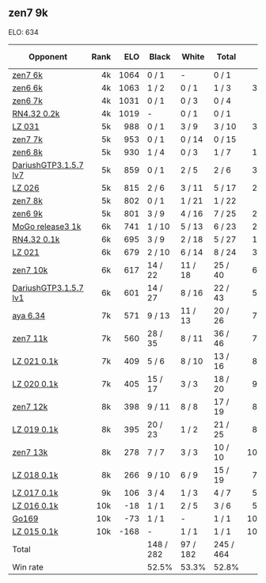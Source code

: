 ## zen7 9k ##

ELO: 634

Opponent | Rank | ELO | Black | White | Total | Win rate
---------|-----:|----:|-------|-------|-------|-------:
[zen7 6k](zen7%206k.md) | 4k | 1064 | 0 / 1 | - | 0 / 1 | 0.0%
[zen6 6k](zen6%206k.md) | 4k | 1063 | 1 / 2 | 0 / 1 | 1 / 3 | 33.3%
[zen6 7k](zen6%207k.md) | 4k | 1031 | 0 / 1 | 0 / 3 | 0 / 4 | 0.0%
[RN4.32 0.2k](RN4.32%200.2k.md) | 4k | 1019 | - | 0 / 1 | 0 / 1 | 0.0%
[LZ 031](LZ%20031.md) | 5k | 988 | 0 / 1 | 3 / 9 | 3 / 10 | 30.0%
[zen7 7k](zen7%207k.md) | 5k | 953 | 0 / 1 | 0 / 14 | 0 / 15 | 0.0%
[zen6 8k](zen6%208k.md) | 5k | 930 | 1 / 4 | 0 / 3 | 1 / 7 | 14.3%
[DariushGTP3.1.5.7 lv7](DariushGTP3.1.5.7%20lv7.md) | 5k | 859 | 0 / 1 | 2 / 5 | 2 / 6 | 33.3%
[LZ 026](LZ%20026.md) | 5k | 815 | 2 / 6 | 3 / 11 | 5 / 17 | 29.4%
[zen7 8k](zen7%208k.md) | 5k | 802 | 0 / 1 | 1 / 21 | 1 / 22 | 4.5%
[zen6 9k](zen6%209k.md) | 5k | 801 | 3 / 9 | 4 / 16 | 7 / 25 | 28.0%
[MoGo release3 1k](MoGo%20release3%201k.md) | 6k | 741 | 1 / 10 | 5 / 13 | 6 / 23 | 26.1%
[RN4.32 0.1k](RN4.32%200.1k.md) | 6k | 695 | 3 / 9 | 2 / 18 | 5 / 27 | 18.5%
[LZ 021](LZ%20021.md) | 6k | 679 | 2 / 10 | 6 / 14 | 8 / 24 | 33.3%
[zen7 10k](zen7%2010k.md) | 6k | 617 | 14 / 22 | 11 / 18 | 25 / 40 | 62.5%
[DariushGTP3.1.5.7 lv1](DariushGTP3.1.5.7%20lv1.md) | 6k | 601 | 14 / 27 | 8 / 16 | 22 / 43 | 51.2%
[aya 6.34](aya%206.34.md) | 7k | 571 | 9 / 13 | 11 / 13 | 20 / 26 | 76.9%
[zen7 11k](zen7%2011k.md) | 7k | 560 | 28 / 35 | 8 / 11 | 36 / 46 | 78.3%
[LZ 021 0.1k](LZ%20021%200.1k.md) | 7k | 409 | 5 / 6 | 8 / 10 | 13 / 16 | 81.3%
[LZ 020 0.1k](LZ%20020%200.1k.md) | 7k | 405 | 15 / 17 | 3 / 3 | 18 / 20 | 90.0%
[zen7 12k](zen7%2012k.md) | 8k | 398 | 9 / 11 | 8 / 8 | 17 / 19 | 89.5%
[LZ 019 0.1k](LZ%20019%200.1k.md) | 8k | 395 | 20 / 23 | 1 / 2 | 21 / 25 | 84.0%
[zen7 13k](zen7%2013k.md) | 8k | 278 | 7 / 7 | 3 / 3 | 10 / 10 | 100.0%
[LZ 018 0.1k](LZ%20018%200.1k.md) | 8k | 266 | 9 / 10 | 6 / 9 | 15 / 19 | 78.9%
[LZ 017 0.1k](LZ%20017%200.1k.md) | 9k | 106 | 3 / 4 | 1 / 3 | 4 / 7 | 57.1%
[LZ 016 0.1k](LZ%20016%200.1k.md) | 10k | -18 | 1 / 1 | 2 / 5 | 3 / 6 | 50.0%
[Go169](Go169.md) | 10k | -73 | 1 / 1 | - | 1 / 1 | 100.0%
[LZ 015 0.1k](LZ%20015%200.1k.md) | 10k | -168 | - | 1 / 1 | 1 / 1 | 100.0%
Total | | | 148 / 282 | 97 / 182 | 245 / 464 | 
Win rate| | | 52.5% | 53.3% | 52.8% | 
